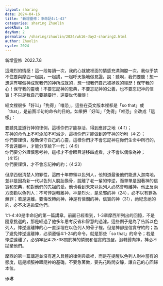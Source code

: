 ```yaml
---
layout: sharing
date: 2024-04-16
title: "新增靈修：申命記4:1-43"
categories: sharing Zhuolin
weekNum: 16
dayNum: 2
permalink: /sharing/zhuolin/2024/wk16-day2-sharing2.html
author: Zhuolin
cycle: 2024
---  
```

新增靈修 
2022.7.8

這熾烈的情感！這一段每讀一次，我的心就被裡面的情感充滿胸膛一次。我似乎禁不住要與摩西一起說，一起講，一起呼天換地做見證，說：聽啊，我們要聽！想一想還有哪個神成就我們的神所成就的，想一想我們自己被拯救的經歷！保守我的心！保守我的靈魂！不要忘記神的恩典，不要忘記神的公義，也不要忘記神的信實！不只是我自己要聽要行，還要世代相傳！

經文裡很多「好叫」「免得」「唯恐」，這些在英文版本裡都是「so that」或「that」，是前面半句的命令的目的。如果把「好叫」「免得」「唯恐」全改成「這樣」：

要聽見並遵行神的律例，這樣你們才能存活、得到應許之地（4:1）；  
在神的命令上不可添加不可減少，這樣你們才能做到遵守神的吩咐（4:2）；  
你們要謹慎，殷勤保守自己的心靈，這樣你們才不會忘記神在你們生命中所行的，不會遠離神，才能分享給下一代；（4:9）  
你們要分外謹慎思考神，這樣才不會眼目游移四處看，才不會以偶像為神；（4:15）  
你們要謹慎，才不會忘記神的約；（4:23）

但摩西很清楚人的罪性，這四十年帶領以色列人，他知道最後他們能進入迦南地，並非是因為新一代以色列人脫胎換骨，脫離了老一輩的悖逆，而單單是因著神的信實和恩典，和對他們的先祖的愛。他也看到未來以色列人必然會轉離神。他正反兩方面勸以色列人：不可悖逆轉離神，神是烈火，是忌邪的神（24），必不以有罪為無罪；若是遠離，要悔改轉向神，神是有憐憫的神，信實的神（31），祂紀念祂的約，必不永遠拋棄他們。

1:1-4:40是申命記的第一篇講章。前面已經看到，1-3章摩西所列出的回憶，不是隨意挑選的，那是經過了他多年思考反省和智慧的過濾。這些例子是為了告訴以色列人，悖逆遠離神的心一直深埋在以色列人的骨子裡，但是神卻是信實守約的；為了避免悖逆遠離神，必須遵循4:1-24的命令，就是那些「so that」的命令；若是悖逆遠離了，必須牢記4:25-38關於神的憐憫和信實的提醒，迴轉歸向神，神必不拋棄他們。

摩西的第一篇講道並沒有進入具體的律例典章裡，而是在提醒以色列人對神當有的態度，這是順服神跟隨神的基礎。不要急著做，要先花時間安靜，讓自己的心回歸本位。

琢琳
